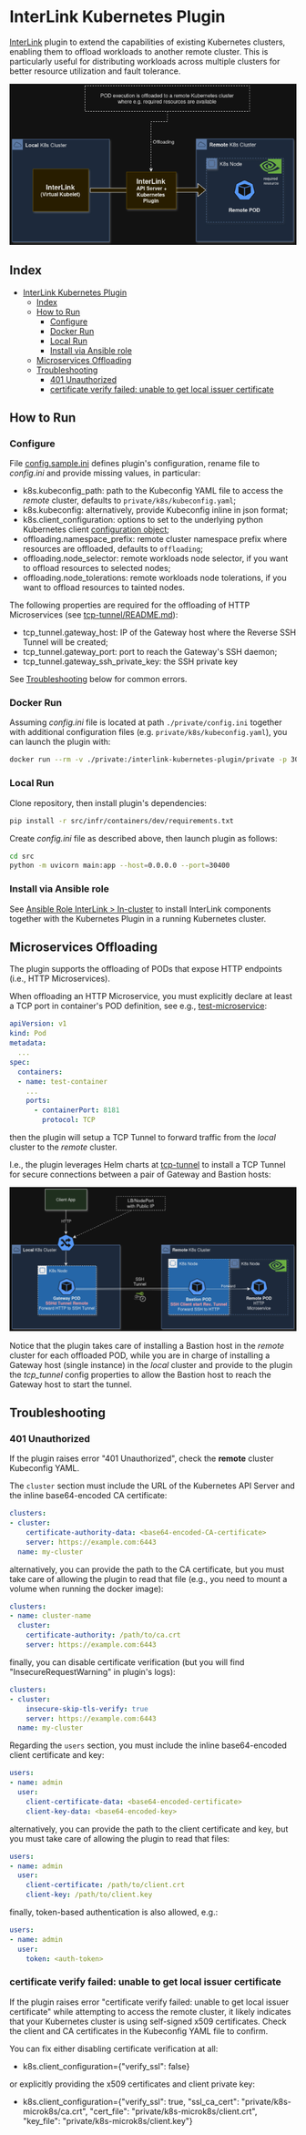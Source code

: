 # InterLink Kubernetes Plugin

[InterLink](https://intertwin-eu.github.io/interLink/) plugin to extend the capabilities of existing Kubernetes clusters,
enabling them to offload workloads to another remote cluster.
This is particularly useful for distributing workloads across multiple clusters for better resource utilization and fault
tolerance.

![InterLink Offloading](docs/assets/diagram-offloading.png)

## Index

- [InterLink Kubernetes Plugin](#interlink-kubernetes-plugin)
  - [Index](#index)
  - [How to Run](#how-to-run)
    - [Configure](#configure)
    - [Docker Run](#docker-run)
    - [Local Run](#local-run)
    - [Install via Ansible role](#install-via-ansible-role)
  - [Microservices Offloading](#microservices-offloading)
  - [Troubleshooting](#troubleshooting)
    - [401 Unauthorized](#401-unauthorized)
    - [certificate verify failed: unable to get local issuer certificate](#certificate-verify-failed-unable-to-get-local-issuer-certificate)

## How to Run

### Configure

File [config.sample.ini](src/private/config.sample.ini) defines plugin's configuration,
rename file to *config.ini* and provide missing values, in particular:

- k8s.kubeconfig_path: path to the Kubeconfig YAML file to access the *remote* cluster, defaults to `private/k8s/kubeconfig.yaml`;
- k8s.kubeconfig: alternatively, provide Kubeconfig inline in json format;
- k8s.client_configuration: options to set to the underlying python Kubernetes client
  [configuration object](https://github.com/kubernetes-client/python/blob/master/kubernetes/client/configuration.py);
- offloading.namespace_prefix: remote cluster namespace prefix where resources are offloaded, defaults to `offloading`;
- offloading.node_selector: remote workloads node selector, if you want to offload resources to selected nodes;
- offloading.node_tolerations: remote workloads node tolerations, if you want to offload resources to tainted nodes.

The following properties are required for the offloading of HTTP Microservices
(see [tcp-tunnel/README.md](src/infr/charts/tcp-tunnel/README.md)):

- tcp_tunnel.gateway_host: IP of the Gateway host where the Reverse SSH Tunnel will be created;
- tcp_tunnel.gateway_port: port to reach the Gateway's SSH daemon;
- tcp_tunnel.gateway_ssh_private_key: the SSH private key

See [Troubleshooting](#troubleshooting) below for common errors.

### Docker Run

Assuming *config.ini* file is located at path `./private/config.ini` together with additional configuration files
(e.g. `private/k8s/kubeconfig.yaml`), you can launch the plugin with:

```sh
docker run --rm -v ./private:/interlink-kubernetes-plugin/private -p 30400:4000 docker.io/mginfn/interlink-kubernetes-plugin:latest uvicorn main:app --host=0.0.0.0 --port=4000 --log-level=debug
```

### Local Run

Clone repository, then install plugin's dependencies:

```sh
pip install -r src/infr/containers/dev/requirements.txt
```

Create *config.ini* file as described above, then launch plugin as follows:

```sh
cd src
python -m uvicorn main:app --host=0.0.0.0 --port=30400
```

### Install via Ansible role

See [Ansible Role InterLink > In-cluster](https://baltig.infn.it/infn-cloud/ansible-role-interlink#in-cluster)
to install InterLink components together with the Kubernetes Plugin
in a running Kubernetes cluster.

## Microservices Offloading

The plugin supports the offloading of PODs that expose HTTP endpoints (i.e., HTTP Microservices).

When offloading an HTTP Microservice, you must explicitly declare at least a TCP port in container's POD definition,
see e.g., [test-microservice](src/infr/manifests/test-microservice.yaml):

```yaml
apiVersion: v1
kind: Pod
metadata:
  ...
spec:
  containers:
  - name: test-container
    ...
    ports:
      - containerPort: 8181
        protocol: TCP
```

then the plugin will setup a TCP Tunnel to forward traffic from the *local* cluster to the *remote* cluster.

I.e., the plugin leverages Helm charts at [tcp-tunnel](src/infr/charts/tcp-tunnel) to install a TCP Tunnel
for secure connections between a pair of Gateway and Bastion hosts:

![Microservice Offloading](docs/assets/diagram-tunnel.png)

Notice that the plugin takes care of installing a Bastion host in the *remote* cluster for each offloaded POD,
while you are in charge of installing a Gateway host (single instance) in the *local* cluster
and provide to the plugin the *tcp_tunnel* config properties to allow the Bastion host to reach the Gateway host
to start the tunnel.

## Troubleshooting

### 401 Unauthorized

If the plugin raises error "401 Unauthorized", check the **remote** cluster Kubeconfig YAML.

The `cluster` section must include the URL of the Kubernetes API Server and the inline base64-encoded CA certificate:

```yaml
clusters:
- cluster:
    certificate-authority-data: <base64-encoded-CA-certificate>
    server: https://example.com:6443
  name: my-cluster
```

alternatively, you can provide the path to the CA certificate, but you must take care of allowing the plugin
to read that file (e.g., you need to mount a volume when running the docker image):

```yaml
clusters:
- name: cluster-name
  cluster:
    certificate-authority: /path/to/ca.crt
    server: https://example.com:6443
```

finally, you can disable certificate verification (but you will find "InsecureRequestWarning" in plugin's logs):

```yaml
clusters:
- cluster:
    insecure-skip-tls-verify: true
    server: https://example.com:6443
  name: my-cluster
```

Regarding the `users` section, you must include the inline base64-encoded client certificate and key:

```yaml
users:
- name: admin
  user:
    client-certificate-data: <base64-encoded-certificate>
    client-key-data: <base64-encoded-key>
```

alternatively, you can provide the path to the client certificate and key, but you must take care of allowing the plugin
to read that files:

```yaml
users:
- name: admin
  user:
    client-certificate: /path/to/client.crt
    client-key: /path/to/client.key
```

finally, token-based authentication is also allowed, e.g.:

```yaml
users:
- name: admin
  user:
    token: <auth-token>
```

### certificate verify failed: unable to get local issuer certificate

If the plugin raises error
"certificate verify failed: unable to get local issuer certificate"
while attempting to access the remote cluster,
it likely indicates that your Kubernetes cluster is using self-signed x509 certificates.
Check the client and CA certificates in the Kubeconfig YAML file to confirm.

You can fix either disabling certificate verification at all:

- k8s.client_configuration={"verify_ssl": false}

or explicitly providing the x509 certificates and client private key:

- k8s.client_configuration={"verify_ssl": true, "ssl_ca_cert": "private/k8s-microk8s/ca.crt", "cert_file": "private/k8s-microk8s/client.crt", "key_file": "private/k8s-microk8s/client.key"}
